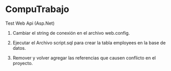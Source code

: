 # CompuTrabajo
 Test Web Api (Asp.Net)
 
1) Cambiar el string de conexión en el archivo web.config.

2) Ejecutar el Archivo script.sql para crear la tabla employees en la base de datos.

3) Remover y volver agregar las referencias que causen conflicto en el proyecto.
